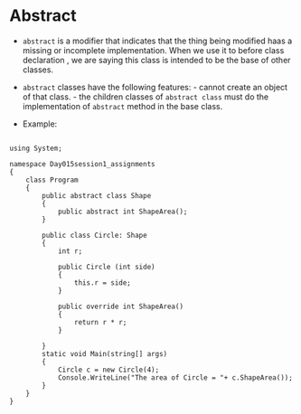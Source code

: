 # Abstract

- `abstract` is a modifier that indicates that the thing being modified haas a missing or incomplete implementation. When we use it to before class declaration , we are saying this class is intended to be the base of other classes.

- `abstract` classes have the following features:
		- cannot create an object of that class.
		- the children classes of `abstract class` must do the implementation of `abstract` method in the base class. 
- Example:

```

using System;

namespace Day015session1_assignments
{
    class Program
    {
        public abstract class Shape
        {
            public abstract int ShapeArea();
        }

        public class Circle: Shape
        {
            int r;

            public Circle (int side)
            {
                this.r = side;
            }

            public override int ShapeArea()
            {
                return r * r;
            }
  
        }
        static void Main(string[] args)
        {
            Circle c = new Circle(4);
            Console.WriteLine("The area of Circle = "+ c.ShapeArea());
        }
    }
}

```
